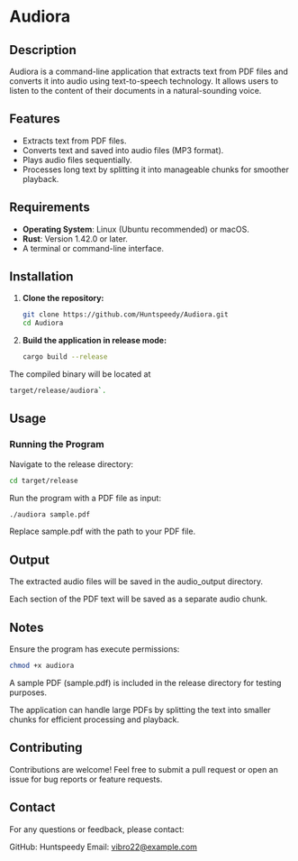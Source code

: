 # Audiora

## Description

Audiora is a command-line application that extracts text from PDF files and converts it into audio using text-to-speech technology. It allows users to listen to the content of their documents in a natural-sounding voice.

## Features

- Extracts text from PDF files.
- Converts text and saved into audio files (MP3 format).
- Plays audio files sequentially.
- Processes long text by splitting it into manageable chunks for smoother playback.

## Requirements

- **Operating System**: Linux (Ubuntu recommended) or macOS.
- **Rust**: Version 1.42.0 or later.
- A terminal or command-line interface.

## Installation

1. **Clone the repository:**

    ```bash
    git clone https://github.com/Huntspeedy/Audiora.git
    cd Audiora
    ```

2. **Build the application in release mode:**

    ```bash
    cargo build --release
    ```

The compiled binary will be located at
```bash
target/release/audiora`.
```

## Usage

### Running the Program

Navigate to the release directory:

```bash
cd target/release
```
Run the program with a PDF file as input:

```bash
./audiora sample.pdf
```
Replace sample.pdf with the path to your PDF file.

## Output
The extracted audio files will be saved in the audio_output directory.

Each section of the PDF text will be saved as a separate audio chunk.

## Notes
Ensure the program has execute permissions:

```bash
chmod +x audiora
```
A sample PDF (sample.pdf) is included in the release directory for testing purposes.

The application can handle large PDFs by splitting the text into smaller chunks for efficient processing and playback.

## Contributing
Contributions are welcome! Feel free to submit a pull request or open an issue for bug reports or feature requests.

## Contact
For any questions or feedback, please contact:

GitHub: Huntspeedy
Email: vibro22@example.com
